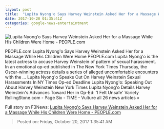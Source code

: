 ```yaml
---
layout: post
title:  "Lupita Nyong'o Says Harvey Weinstein Asked Her for a Massage While His Children Were Home - PEOPLE.com"
date: 2017-10-20 01:35:41Z
categories: google-news-entertaintment
---
```


![Lupita Nyong'o Says Harvey Weinstein Asked Her for a Massage While His Children Were Home - PEOPLE.com](http://peopledotcom.files.wordpress.com/2017/10/lupita-nyongo-harvey-weinstein.jpg?crop=0px%2C0px%2C1200px%2C630px&resize=1200%2C630)

PEOPLE.com Lupita Nyong'o Says Harvey Weinstein Asked Her for a Massage While His Children Were Home PEOPLE.com Lupita Nyong'o is the latest actress to accuse Harvey Weinstein of pattern of sexual harassment. In an emotional op-ed published in The New York Times Thursday, the Oscar-winning actress details a series of alleged uncomfortable encounters with the ... Lupita Nyong'o Speaks Out On Harvey Weinstein Sexual Harassments In NY Times Op-ed Deadline Lupita Nyong'o: Speaking Out About Harvey Weinstein New York Times Lupita Nyong'o Details Harvey Weinstein's Advances Toward Her in Op-Ed: 'I Felt Unsafe' Variety RollingStone.com - Page Six - TIME - Vulture all 26 news articles »


Full story on F3News: [Lupita Nyong'o Says Harvey Weinstein Asked Her for a Massage While His Children Were Home - PEOPLE.com](http://www.f3nws.com/n/nuTQbG)

> Posted on: Friday, October 20, 2017 1:35:41 AM
